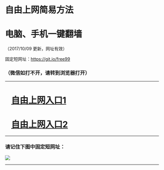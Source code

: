 ﻿# 自由上网简易方法

# 电脑、手机一键翻墙

（2017/10/09 更新，网址有效）

固定短网址：https://git.io/free99

### （微信如打不开，请转到浏览器打开）


***





# &nbsp;&nbsp; <a href="http://ft2191114164.fwq-tz-1001.info/fwqtz01.html?t=10090011861 " target="_blank">自由上网入口1</a>
# &nbsp;&nbsp; <a href="http://ft1914123607.fwq-tz-1002.info/fwqtz02.html?t=10090018159 " target="_blank">自由上网入口2</a>
***

### 请记住下图中固定短网址：

<img src="https://s3-us-west-2.amazonaws.com/fwq-1001/yjfq-20170905okok.png" /> 


***

